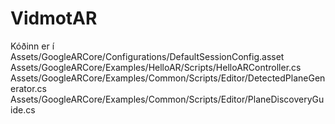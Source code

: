 # VidmotAR

Kóðinn er í 
Assets/GoogleARCore/Configurations/DefaultSessionConfig.asset
Assets/GoogleARCore/Examples/HelloAR/Scripts/HelloARController.cs
Assets/GoogleARCore/Examples/Common/Scripts/Editor/DetectedPlaneGenerator.cs
Assets/GoogleARCore/Examples/Common/Scripts/Editor/PlaneDiscoveryGuide.cs
